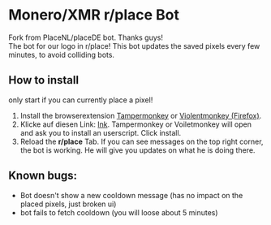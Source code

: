 # Monero/XMR r/place Bot
Fork from PlaceNL/placeDE bot. Thanks guys!  
The bot for our logo in r/place! This bot updates the saved pixels every few minutes, to avoid colliding bots.

## How to install

only start if you can currently place a pixel!

1. Install the browserextension [Tampermonkey](https://www.tampermonkey.net/) or [Violentmonkey (Firefox)](https://addons.mozilla.org/en-US/firefox/addon/violentmonkey/).
2. Klicke auf diesen Link: [lnk](lnk). Tampermonkey or Voiletmonkey will open and ask you to install an userscript. Click install. 
3. Reload the **r/place** Tab. If you can see messages on the top right corner, the bot is working. He will give you updates on what he is doing there.

## Known bugs:

- Bot doesn't show a new cooldown message (has no impact on the placed pixels, just broken ui)
- bot fails to fetch cooldown (you will loose about 5 minutes)
